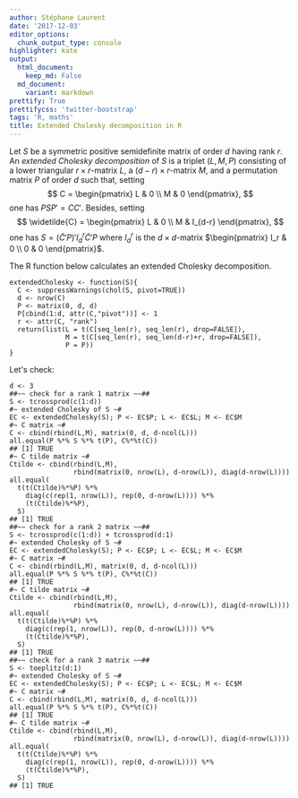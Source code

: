 ```yaml
---
author: Stéphane Laurent
date: '2017-12-03'
editor_options:
  chunk_output_type: console
highlighter: kate
output:
  html_document:
    keep_md: False
  md_document:
    variant: markdown
prettify: True
prettifycss: 'twitter-bootstrap'
tags: 'R, maths'
title: Extended Cholesky decomposition in R
---
```


Let $S$ be a symmetric positive semidefinite matrix of order $d$ having
rank $r$. An *extended Cholesky decomposition* of $S$ is a triplet
$(L,M,P)$ consisting of a lower triangular $r\times r$-matrix $L$, a
$(d-r) \times r$-matrix $M$, and a permutation matrix $P$ of order $d$
such that, setting $$
C = \begin{pmatrix} L & 0 \\ M & 0 \end{pmatrix},
$$ one has $PSP' = CC'$. Besides, setting $$
\widetilde{C} = \begin{pmatrix} L & 0 \\ M & I_{d-r} \end{pmatrix},
$$ one has $S={(\widetilde{C}'P)}'I_d^r \widetilde{C}'P$ where $I_d^r$
is the $d\times d$-matrix
$\begin{pmatrix} I_r & 0 \\ 0 & 0 \end{pmatrix}$.

The R function below calculates an extended Cholesky decomposition.

``` {.r}
extendedCholesky <- function(S){
  C <- suppressWarnings(chol(S, pivot=TRUE))
  d <- nrow(C)
  P <- matrix(0, d, d)
  P[cbind(1:d, attr(C,"pivot"))] <- 1
  r <- attr(C, "rank")
  return(list(L = t(C[seq_len(r), seq_len(r), drop=FALSE]), 
              M = t(C[seq_len(r), seq_len(d-r)+r, drop=FALSE]), 
              P = P))
}
```

Let's check:

``` {.r}
d <- 3
##~~ check for a rank 1 matrix ~~##
S <- tcrossprod(c(1:d))
#~ extended Cholesky of S ~#
EC <- extendedCholesky(S); P <- EC$P; L <- EC$L; M <- EC$M
#~ C matrix ~#
C <- cbind(rbind(L,M), matrix(0, d, d-ncol(L)))
all.equal(P %*% S %*% t(P), C%*%t(C))
## [1] TRUE
#~ C tilde matrix ~#
Ctilde <- cbind(rbind(L,M), 
                rbind(matrix(0, nrow(L), d-nrow(L)), diag(d-nrow(L))))
all.equal(
  t(t(Ctilde)%*%P) %*% 
    diag(c(rep(1, nrow(L)), rep(0, d-nrow(L)))) %*% 
    (t(Ctilde)%*%P), 
  S)
## [1] TRUE
##~~ check for a rank 2 matrix ~~##
S <- tcrossprod(c(1:d)) + tcrossprod(d:1)
#~ extended Cholesky of S ~#
EC <- extendedCholesky(S); P <- EC$P; L <- EC$L; M <- EC$M
#~ C matrix ~#
C <- cbind(rbind(L,M), matrix(0, d, d-ncol(L)))
all.equal(P %*% S %*% t(P), C%*%t(C))
## [1] TRUE
#~ C tilde matrix ~#
Ctilde <- cbind(rbind(L,M), 
                rbind(matrix(0, nrow(L), d-nrow(L)), diag(d-nrow(L))))
all.equal(
  t(t(Ctilde)%*%P) %*% 
    diag(c(rep(1, nrow(L)), rep(0, d-nrow(L)))) %*% 
    (t(Ctilde)%*%P), 
  S)
## [1] TRUE
##~~ check for a rank 3 matrix ~~##
S <- toeplitz(d:1)
#~ extended Cholesky of S ~#
EC <- extendedCholesky(S); P <- EC$P; L <- EC$L; M <- EC$M
#~ C matrix ~#
C <- cbind(rbind(L,M), matrix(0, d, d-ncol(L)))
all.equal(P %*% S %*% t(P), C%*%t(C))
## [1] TRUE
#~ C tilde matrix ~#
Ctilde <- cbind(rbind(L,M), 
                rbind(matrix(0, nrow(L), d-nrow(L)), diag(d-nrow(L))))
all.equal(
  t(t(Ctilde)%*%P) %*% 
    diag(c(rep(1, nrow(L)), rep(0, d-nrow(L)))) %*% 
    (t(Ctilde)%*%P), 
  S)
## [1] TRUE
```
